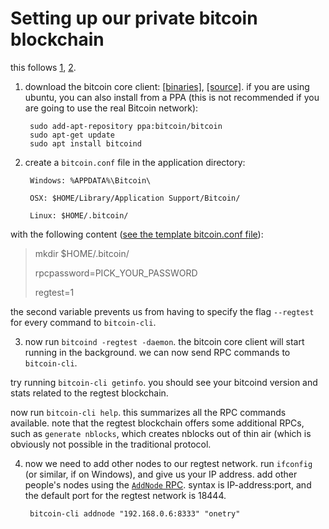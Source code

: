 # Setting up our private bitcoin blockchain

this follows [1](https://bitcoin.org/en/developer-examples), [2](https://bitcoin.org/en/developer-reference).

1. download the bitcoin core
   client:
   [[binaries]](https://bitcoin.org/en/download "bitcoin core download page"), 
   [[source]](https://github.com/bitcoin/bitcoin).
   if you are using ubuntu, you can also install from a PPA (this is
   not recommended if you are going to use the real Bitcoin network):

        sudo add-apt-repository ppa:bitcoin/bitcoin
        sudo apt-get update
		sudo apt install bitcoind

2. create a `bitcoin.conf` file in the application directory:

        Windows: %APPDATA%\Bitcoin\
                
        OSX: $HOME/Library/Application Support/Bitcoin/
                
        Linux: $HOME/.bitcoin/

with the following content ([see the template bitcoin.conf file](https://github.com/bitcoin/bitcoin/blob/master/contrib/debian/examples/bitcoin.conf)):

> mkdir $HOME/.bitcoin/
>
> rpcpassword=PICK\_YOUR\_PASSWORD
>
> regtest=1

the second variable prevents us from having to specify the flag
`--regtest` for every command to `bitcoin-cli`.

3. now run `bitcoind -regtest -daemon`. the bitcoin core client will
start running in the background.  we can now send RPC commands to `bitcoin-cli`.

try running `bitcoin-cli getinfo`. you should see your bitcoind
version and stats related to the regtest blockchain.

now run `bitcoin-cli help`. this summarizes all the RPC commands
available. note that the regtest blockchain offers some additional
RPCs, such as `generate nblocks`, which creates nblocks out of thin
air (which is obviously not possible in the traditional protocol.

4. now we need to add other nodes to our regtest network. run
   `ifconfig` (or similar, if on Windows), and give us your IP
   address. add other people's nodes using
   the
   [`AddNode` RPC](https://bitcoin.org/en/developer-reference#addnode). syntax
   is IP-address:port, and the default port for the regtest network is
   18444.
   
   
        bitcoin-cli addnode "192.168.0.6:8333" "onetry"
